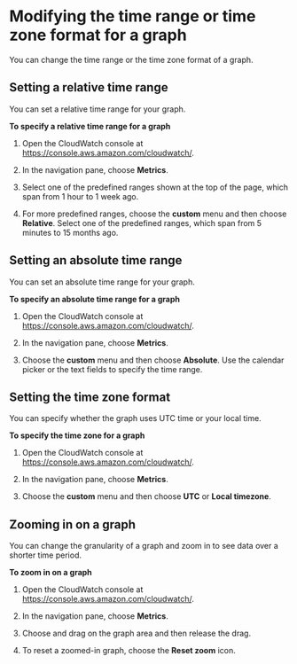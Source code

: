 # Modifying the time range or time zone format for a graph<a name="modify_graph_date_time"></a>

You can change the time range or the time zone format of a graph\.

## Setting a relative time range<a name="set-relative-time-range"></a>

You can set a relative time range for your graph\.

**To specify a relative time range for a graph**

1. Open the CloudWatch console at [https://console\.aws\.amazon\.com/cloudwatch/](https://console.aws.amazon.com/cloudwatch/)\.

1. In the navigation pane, choose **Metrics**\.

1. Select one of the predefined ranges shown at the top of the page, which span from 1 hour to 1 week ago\.

1. For more predefined ranges, choose the **custom** menu and then choose **Relative**\. Select one of the predefined ranges, which span from 5 minutes to 15 months ago\.

## Setting an absolute time range<a name="set-absolute-time-range"></a>

You can set an absolute time range for your graph\.

**To specify an absolute time range for a graph**

1. Open the CloudWatch console at [https://console\.aws\.amazon\.com/cloudwatch/](https://console.aws.amazon.com/cloudwatch/)\.

1. In the navigation pane, choose **Metrics**\.

1. Choose the **custom** menu and then choose **Absolute**\. Use the calendar picker or the text fields to specify the time range\.

## Setting the time zone format<a name="set-time-zone-Cloudwatch-graph"></a>

You can specify whether the graph uses UTC time or your local time\.

**To specify the time zone for a graph**

1. Open the CloudWatch console at [https://console\.aws\.amazon\.com/cloudwatch/](https://console.aws.amazon.com/cloudwatch/)\.

1. In the navigation pane, choose **Metrics**\.

1. Choose the **custom** menu and then choose **UTC** or **Local timezone**\.

## Zooming in on a graph<a name="zoom-graph"></a>

You can change the granularity of a graph and zoom in to see data over a shorter time period\.

**To zoom in on a graph**

1. Open the CloudWatch console at [https://console\.aws\.amazon\.com/cloudwatch/](https://console.aws.amazon.com/cloudwatch/)\.

1. In the navigation pane, choose **Metrics**\.

1. Choose and drag on the graph area and then release the drag\.

1. To reset a zoomed\-in graph, choose the **Reset zoom** icon\.